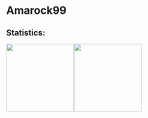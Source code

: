 # Amarock99

## Statistics:

<div style="display: flex;" align=center>
  <img height="180em"src="https://github-readme-stats.vercel.app/api?username=Amarock99&show_icons=true&theme=transparent">

  <img height="180em" src="https://github-readme-stats.vercel.app/api/top-langs/?username=Amarock99&layout=compact&theme=transparent">
</div>

